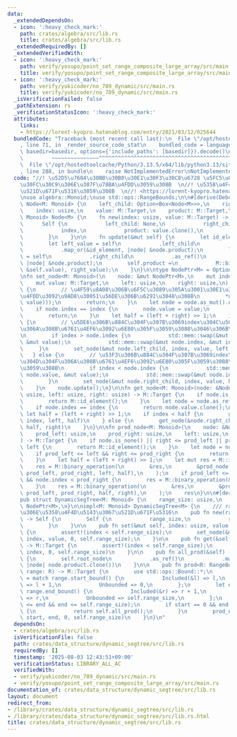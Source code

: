 ```yaml
---
data:
  _extendedDependsOn:
  - icon: ':heavy_check_mark:'
    path: crates/algebra/src/lib.rs
    title: crates/algebra/src/lib.rs
  _extendedRequiredBy: []
  _extendedVerifiedWith:
  - icon: ':heavy_check_mark:'
    path: verify/yosupo/point_set_range_composite_large_array/src/main.rs
    title: verify/yosupo/point_set_range_composite_large_array/src/main.rs
  - icon: ':heavy_check_mark:'
    path: verify/yukicoder/no_789_dynamic/src/main.rs
    title: verify/yukicoder/no_789_dynamic/src/main.rs
  _isVerificationFailed: false
  _pathExtension: rs
  _verificationStatusIcon: ':heavy_check_mark:'
  attributes:
    links:
    - https://lorent-kyopro.hatenablog.com/entry/2021/03/12/025644
  bundledCode: "Traceback (most recent call last):\n  File \"/opt/hostedtoolcache/Python/3.13.5/x64/lib/python3.13/site-packages/onlinejudge_verify/documentation/build.py\"\
    , line 71, in _render_source_code_stat\n    bundled_code = language.bundle(stat.path,\
    \ basedir=basedir, options={'include_paths': [basedir]}).decode()\n          \
    \         ~~~~~~~~~~~~~~~^^^^^^^^^^^^^^^^^^^^^^^^^^^^^^^^^^^^^^^^^^^^^^^^^^^^^^^^^^^^^^^^^^\n\
    \  File \"/opt/hostedtoolcache/Python/3.13.5/x64/lib/python3.13/site-packages/onlinejudge_verify/languages/rust.py\"\
    , line 288, in bundle\n    raise NotImplementedError\nNotImplementedError\n"
  code: "//! \u52D5\u7684\u30BB\u30B0\u30E1\u30F3\u30C8\u6728 \u5FC5\u8981\u306A\u30CE\
    \u30FC\u30C9\u306E\u307F\u78BA\u4FDD\u3059\u308B  \n//! \u5358\u4F4D\u5143\u3067\
    \u521D\u671F\u5316\u3059\u308B  \n//! <https://lorent-kyopro.hatenablog.com/entry/2021/03/12/025644>\n\
    \nuse algebra::Monoid;\nuse std::ops::RangeBounds;\n\n#[derive(Debug)]\nstruct\
    \ Node<M: Monoid> {\n    left_child: Option<Box<Node<M>>>,\n    right_child: Option<Box<Node<M>>>,\n\
    \    index: usize,\n    value: M::Target,\n    product: M::Target,\n}\n\nimpl<M:\
    \ Monoid> Node<M> {\n    fn new(index: usize, value: M::Target) -> Self {\n  \
    \      Self {\n            left_child: None,\n            right_child: None,\n\
    \            index,\n            product: value.clone(),\n            value,\n\
    \        }\n    }\n\n    fn update(&mut self) {\n        let id_element = M::id_element();\n\
    \        let left_value = self\n            .left_child\n            .as_ref()\n\
    \            .map_or(&id_element, |node| &node.product);\n        let right_value\
    \ = self\n            .right_child\n            .as_ref()\n            .map_or(&id_element,\
    \ |node| &node.product);\n        self.product =\n            M::binary_operation(&M::binary_operation(left_value,\
    \ &self.value), right_value);\n    }\n}\n\ntype NodePtr<M> = Option<Box<Node<M>>>;\n\
    \nfn set_node<M: Monoid>(\n    node: &mut NodePtr<M>,\n    mut index: usize,\n\
    \    mut value: M::Target,\n    left: usize,\n    right: usize,\n) {\n    if node.is_none()\
    \ {\n        // \u4F59\u8A08\u306B\u6F5C\u3089\u305A\u3001\u30E1\u30E2\u30EA\u78BA\
    \u4FDD\u3092\u9AD8\u30051\u56DE\u306B\u6291\u3048\u308B\n        *node = Some(Box::new(Node::new(index,\
    \ value)));\n        return;\n    }\n    let node = node.as_mut().unwrap();\n\
    \    if node.index == index {\n        node.value = value;\n        node.update();\n\
    \        return;\n    }\n    let half = (left + right) >> 1;\n    if index < half\
    \ {\n        // \u5DE6\u306B\u884C\u304F\u307B\u3069index\u304C\u5C0F\u3055\u304F\
    \u306A\u308B\u6761\u4EF6\u3092\u6E80\u305F\u3059\u3088\u3046\u306B\u3059\u308B\
    \n        if index > node.index {\n            std::mem::swap(&mut node.value,\
    \ &mut value);\n            std::mem::swap(&mut node.index, &mut index);\n   \
    \     }\n        set_node(&mut node.left_child, index, value, left, half);\n \
    \   } else {\n        // \u53F3\u306B\u884C\u304F\u307B\u3069index\u304C\u5927\
    \u304D\u304F\u306A\u308B\u6761\u4EF6\u3092\u6E80\u305F\u3059\u3088\u3046\u306B\
    \u3059\u308B\n        if index < node.index {\n            std::mem::swap(&mut\
    \ node.value, &mut value);\n            std::mem::swap(&mut node.index, &mut index);\n\
    \        }\n        set_node(&mut node.right_child, index, value, half, right);\n\
    \    }\n    node.update();\n}\n\nfn get_node<M: Monoid>(node: &NodePtr<M>, index:\
    \ usize, left: usize, right: usize) -> M::Target {\n    if node.is_none() {\n\
    \        return M::id_element();\n    }\n    let node = node.as_ref().unwrap();\n\
    \    if node.index == index {\n        return node.value.clone();\n    }\n   \
    \ let half = (left + right) >> 1;\n    if index < half {\n        get_node(&node.left_child,\
    \ index, left, half)\n    } else {\n        get_node(&node.right_child, index,\
    \ half, right)\n    }\n}\n\nfn prod_node<M: Monoid>(\n    node: &NodePtr<M>,\n\
    \    prod_left: usize,\n    prod_right: usize,\n    left: usize,\n    right: usize,\n\
    ) -> M::Target {\n    if node.is_none() || right <= prod_left || prod_right <=\
    \ left {\n        return M::id_element();\n    }\n    let node = node.as_ref().unwrap();\n\
    \    if prod_left <= left && right <= prod_right {\n        return node.product.clone();\n\
    \    }\n    let half = (left + right) >> 1;\n    let mut res = M::id_element();\n\
    \    res = M::binary_operation(\n        &res,\n        &prod_node(&node.left_child,\
    \ prod_left, prod_right, left, half),\n    );\n    if prod_left <= node.index\
    \ && node.index < prod_right {\n        res = M::binary_operation(&res, &node.value);\n\
    \    }\n    res = M::binary_operation(\n        &res,\n        &prod_node(&node.right_child,\
    \ prod_left, prod_right, half, right),\n    );\n    res\n}\n\n#[derive(Debug)]\n\
    pub struct DynamicSegTree<M: Monoid> {\n    range_size: usize,\n    root_node:\
    \ NodePtr<M>,\n}\n\nimpl<M: Monoid> DynamicSegTree<M> {\n    /// range_size\u500B\
    \u306E\u5358\u4F4D\u5143\u3067\u521D\u671F\u5316\n    pub fn new(range_size: usize)\
    \ -> Self {\n        Self {\n            range_size,\n            root_node: None,\n\
    \        }\n    }\n\n    pub fn set(&mut self, index: usize, value: M::Target)\
    \ {\n        assert!(index < self.range_size);\n        set_node(&mut self.root_node,\
    \ index, value, 0, self.range_size);\n    }\n\n    pub fn get(&self, index: usize)\
    \ -> M::Target {\n        assert!(index < self.range_size);\n        get_node(&self.root_node,\
    \ index, 0, self.range_size)\n    }\n\n    pub fn all_prod(&self) -> M::Target\
    \ {\n        self.root_node\n            .as_ref()\n            .map_or(M::id_element(),\
    \ |node| node.product.clone())\n    }\n\n    pub fn prod<R: RangeBounds<usize>>(&self,\
    \ range: R) -> M::Target {\n        use std::ops::Bound::*;\n        let start\
    \ = match range.start_bound() {\n            Included(&l) => l,\n            Excluded(&l)\
    \ => l + 1,\n            Unbounded => 0,\n        };\n        let end = match\
    \ range.end_bound() {\n            Included(&r) => r + 1,\n            Excluded(&r)\
    \ => r,\n            Unbounded => self.range_size,\n        };\n        assert!(start\
    \ <= end && end <= self.range_size);\n        if start == 0 && end == self.range_size\
    \ {\n            return self.all_prod();\n        }\n        prod_node(&self.root_node,\
    \ start, end, 0, self.range_size)\n    }\n}\n"
  dependsOn:
  - crates/algebra/src/lib.rs
  isVerificationFile: false
  path: crates/data_structure/dynamic_segtree/src/lib.rs
  requiredBy: []
  timestamp: '2025-08-03 12:43:51+09:00'
  verificationStatus: LIBRARY_ALL_AC
  verifiedWith:
  - verify/yukicoder/no_789_dynamic/src/main.rs
  - verify/yosupo/point_set_range_composite_large_array/src/main.rs
documentation_of: crates/data_structure/dynamic_segtree/src/lib.rs
layout: document
redirect_from:
- /library/crates/data_structure/dynamic_segtree/src/lib.rs
- /library/crates/data_structure/dynamic_segtree/src/lib.rs.html
title: crates/data_structure/dynamic_segtree/src/lib.rs
---
```

